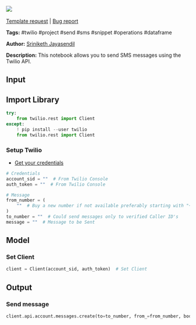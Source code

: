 <a href="https://app.naas.ai/user-redirect/naas/downloader?url=https://raw.githubusercontent.com/jupyter-naas/awesome-notebooks/master/Twilio/Twilio_Send_SMS.ipynb" target="_parent"><img src="https://naasai-public.s3.eu-west-3.amazonaws.com/open_in_naas.svg"/></a><br><br><a href="https://github.com/jupyter-naas/awesome-notebooks/issues/new?assignees=&labels=&template=template-request.md&title=Tool+-+Action+of+the+notebook+">Template request</a> | <a href="https://github.com/jupyter-naas/awesome-notebooks/issues/new?assignees=&labels=bug&template=bug_report.md&title=Twilio+-+Send+SMS:+Error+short+description">Bug report</a>

**Tags:** #twilio #project #send #sms #snippet #operations #dataframe

**Author:** [Sriniketh Jayasendil](https://www.linkedin.com/in/sriniketh-jayasendil/)

**Description:** This notebook allows you to send SMS messages using the Twilio API.

## Input

## Import Library


```python
try:
    from twilio.rest import Client
except:
    ! pip install --user twilio
    from twilio.rest import Client
```

### Setup Twilio
- [Get your credentials](https://support.twilio.com/hc/en-us/articles/223136027-Auth-Tokens-and-How-to-Change-Them)


```python
# Credentials
account_sid = ""  # From Twilio Console
auth_token = ""  # From Twilio Console

# Message
from_number = (
    ""  # Buy a new number if not available preferably starting with "+1" country code
)
to_number = ""  # Could send messages only to verified Caller ID's
message = ""  # Message to be Sent
```

## Model


### Set Client


```python
client = Client(account_sid, auth_token)  # Set Client
```

## Output


### Send message


```python
client.api.account.messages.create(to=to_number, from_=from_number, body=message)
```
